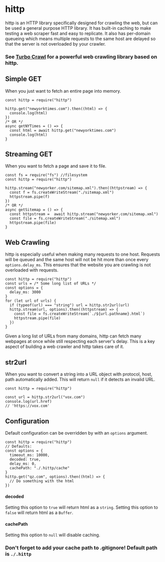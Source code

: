 # hittp

hittp is an HTTP library specifically designed for crawling the web, but can be used a general purpose HTTP library. It has built-in caching to make testing a web scraper fast and easy to replicate. It also has per-domain queueing which means multiple requests to the same host are delayed so that the server is not overloaded by your crawler.

### See [Turbo Crawl](https://www.npmjs.com/package/turbocrawl) for a powerful web crawling library based on hittp.

## Simple GET
When you just want to fetch an entire page into memory.
```
const hittp = require("hittp")

hittp.get("newyorktimes.com").then((html) => {
  console.log(html)
})
/* OR */
async getNYTimes = () => {
  const html = await hittp.get("newyorktimes.com")
  console.log(html)
}
```

## Streaming GET
When you want to fetch a page and save it to file. 
```
const fs = require("fs") //filesystem
const hittp = require("hittp")

hittp.stream("newyorker.com/sitemap.xml").then((httpstream) => {
  const f = fs.createWriteStream("./sitemap.xml")
  httpstream.pipe(f)
})
/* OR */
async getSitemap = () => {
  const httpstream =  await hittp.stream("newyorker.com/sitemap.xml")
  const file = fs.createWriteStream("./sitemap.xml")
  httpstream.pipe(file)
}
```

## Web Crawling
hittp is especially useful when making many requests to one host. Requests will be queued and the same host will not be hit more than once every `options.delay_ms`. This ensures that the website you are crawling is not overloaded with requests.
```
const hittp = require("hittp")
const urls = /* Some long list of URLs */
const options = {
  delay_ms: 3000
}
for (let url of urls) {
  if (typeof(url) === "string") url = hittp.str2url(url)
  hittp.stream(url, options).then((httpstream) => {
    const file = fs.createWriteStream(`./${url.pathname}.html`)
    httpstream.pipe(file)
  })
}
```

Given a long list of URLs from many domains, hittp can fetch many webpages at once while still respecting each server's delay. This is a key aspect of building a web crawler and hittp takes care of it.

## str2url
When you want to convert a string into a URL object with protocol, host, path automatically added. This will return `null` if it detects an invalid URL.
```
const hittp = require("hittp")

const url = hittp.str2url("vox.com")
console.log(url.href)
// 'https://vox.com'
```

## Configuration
Default configuration can be overridden by with an `options` argument.
```
const hittp = require("hittp")
// Defaults:
const options = {
  timeout_ms: 10000,
  decoded: true,
  delay_ms: 0,
  cachePath: "./.hittp/cache"
}
hittp.get("qz.com", options).then((html) => {
  // Do something with the html
})
```
#### decoded

Setting this option to `true` will return html as a `string`. Setting this option to `false` will return html as a `Buffer`.

#### cachePath

Setting this option to `null` will disable caching.

### Don't forget to add your cache path to .gitignore! Default path is `./.hittp`